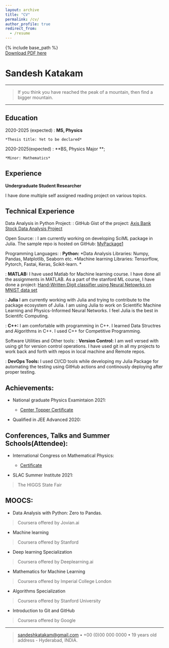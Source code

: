 ```yaml
---
layout: archive
title: "CV"
permalink: /cv/
author_profile: true
redirect_from:
  - /resume
---
```


{% include base_path %}<br />
<a href='https://www.dropbox.com/s/1tl55n9vcxv2t12/SANDESHCV%20%283%29.pdf?dl=0'>Download PDF here</a><br />


Sandesh Katakam  
============

----

>  If you think you have reached the peak of a mountain, 
>  then find a bigger mountain.

----

Education
---------

2020-2025 (expected)
:   **MS, Physics**

    *Thesis title: Yet to be declared*

2020-2025(expected)
:   **BS, Physics Major **; 

    *Minor: Mathematics*

Experience
----------

**Undergraduate Student Researcher**

I have done multiple self assigned reading project on various topics. 


Technical Experience
--------------------

Data Analysis in Python Project:
:   GitHub Gist of the project: [Axis Bank Stock Data Analysis Project](https://gist.github.com/sandeshkatakam/891945502c6e0914ebb0436f0029971b)


Open Source:
:   I am currently working on developing SciML package in Julia. The sample repo is hosted on GitHub: [MyPackage1](https://github.com/sandeshkatakam/MyPackage1)

Programming Languages: 
:   **Python:** 
    *Data Analysis Libraries: Numpy, Pandas, Matplotlib, Seaborn etc.
    *Machine learning Libraries: Tensorflow, Pytorch, Fastai, Keras, Scikit-learn.
    *

:   **MATLAB:** 
    I have used Matlab for Machine learning course. I have done all the assignments in MATLAB. As a part of the stanford ML course, I have done a project: 
    [Hand-Written Digit classifier using Neural Netowrks on MNIST data set](https://github.com/sandeshkatakam/coursera-Machine-Learning-Assignments/tree/main/ex4-Handwritten_digit_classifier)

:   **Julia** I am currently working with Julia and trying to contribute to the package ecosystem of Julia. I am using Julia to work on Scientific Machine Learning and Physics-Informed Neural Networks. I feel Julia is the best in Scientifc Computing.

:   **C++:** I am comfortable with programming in C++. I learned Data Structres and Algorithms in C++. I used C++ for Competitive Programming.

Software Utilities and Other tools:
:   **Version Control:** I am well versed with using git for version control operations. I have used git in all my projects to work back and forth with repos in local machine and Remote repos.

:   **DevOps Tools:** I used CI/CD tools while developing my Julia Package for automating the testing using GitHub actions and continously deploying after proper testing.

[ref]: https://github.com/githubuser/superlongprojectname

Achievements:
----------------------------------------

* National graduate Physics Examintaion 2021:  
  * [Center Topper Certificate](https://drive.google.com/file/d/1T1zBHhxItLTdXpi7-AffbiSNcM0oltBV/view?usp=sharing)  

* Qualified in JEE Advanced 2020:  

Conferences, Talks and Summer Schools(Attendee):
----------------------------------------

* International Congress on Mathematical Physics:
  * [Certificate](https://drive.google.com/file/d/1bEbMV4FJnXpocoT2GSPFEhWP8e5emywi/view?usp=sharing)  

* SLAC Summer Institute 2021:
>The HIGGS State Fair


MOOCS:
----------
* Data Analysis with Python: Zero to Pandas.
> Coursera offered by Jovian.ai
* Machine learning 
> Coursera offered by Stanford
* Deep learning Specialization
> Coursera offered by Deeplearning.ai
* Mathematics for Machine Learning
> Coursera offered by Imperial College London
* Algorithms Specialization
> Coursera offered by Stanford University
* Introduction to Git and GitHub
> Coursera offered by Google


----

> <sandeshkatakam@gmail.com> • +00 (0)00 000 0000 • 19 years old\
> address - Hyderabad, INDIA.
